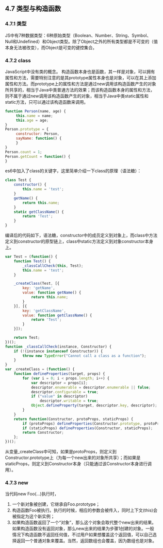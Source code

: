 ## 4.7 类型与构造函数

### 4.7.1 类型
JS中有7种数据类型：6种原始类型（Boolean、Number、String、Symbol、Null和Undefined）和Object类型。除了Object之外的所有类型都是不可变的（值本身无法被改变），而Object是可变的键控集合。

### 4.7.2 class
JavaScript中没有类的概念。
构造函数本身也是函数，其一样是对象，可以拥有属性和方法，需要特别注意的是其prototype属性本身也是对象，可以在其上添加属性和方法。而prototype上的属性和方法是通过new调用该构造函数产生的对象所共享的，相当于Java中类普通方法的效果；而该构造函数本身的属性和方法，则不属于通过new调用该构造函数产生的对象，相当于Java中类static属性和static方法，只可以通过该构造函数来调用。
```JavaScript
function Person(name, age) {
     this.name = name;
     this.age = age;
}
Person.prototype = {
     constructor: Person,
     sayName: function() {
     }
}
Person.count = 1;
Person.getCount = function() {
}
```
es6中加入了class的关键字，这里简单介绍一下class的原理（语法糖）：
```JavaScript
class Test {
    constructor() {
        this.name = 'test';
    }
    getName() {
        return this.name;
    }
    static getClassName() {
        return 'Test';
    }
}
```
编译后的代码如下，语法糖，constructor中的成员定义到对象上，而class中方法定义到constructor的原型链上，class中static方法定义到对象constructor本身上。
```JavaScript
var Test = (function() {
    function Test() {
        _classCallCheck(this, Test);
        this.name = 'test';
    }

    _createClass(Test, [{
        key: 'getName',
        value: function getName() {
            return this.name;
        }
    }], [{
        key: 'getClassName',
        value: function getClassName() {
            return 'Test';
        }
    }]);

    return Test;
})();
function _classCallCheck(instance, Constructor) {
    if (!(instance instanceof Constructor)) {
        throw new TypeError("Cannot call a class as a function");
    }
}
var _createClass = (function() {
    function defineProperties(target, props) {
        for (var i = 0; i < props.length; i++) {
            var descriptor = props[i];
            descriptor.enumerable = descriptor.enumerable || false;
            descriptor.configurable = true;
            if ("value" in descriptor)
                descriptor.writable = true;
            Object.defineProperty(target, descriptor.key, descriptor);
        }
    }
    return function(Constructor, protoProps, staticProps) {
        if (protoProps) defineProperties(Constructor.prototype, protoProps);
        if (staticProps) defineProperties(Constructor, staticProps);
        return Constructor;
    };
})();
```
从变量_createClass中可知，如果是protoProps，则定义到Constructor.prototype上（为每一个new出来的对象所共享）；而如果是staticProps，则定义到Constructor本身（只能通过该Constructor本身进行调用）。

### 4.7.3 new
当代码new Foo(...)执行时，
1. 一个新对象被创建，它继承自Foo.prototype；
2. 构造函数Foo被执行。执行的时候，相应的参数会被传入，同时上下文(this)会被指定为这个新实例；
3. 如果构造函数返回了一个“对象”，那么这个对象会取代整个new出来的结果。如果构造函数没有返回对象，那么new出来的结果为步骤1创建的对象。一般情况下构造函数不返回任何值，不过用户如果想覆盖这个返回值，可以自己选择返回一个普通对象来覆盖。当然，返回数组也会覆盖，因为数组也是对象。
